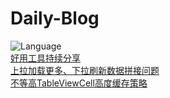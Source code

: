 # Daily-Blog
![Language](https://img.shields.io/badge/language-objc-orange.svg)   
[好用工具持续分享](http://wp.me/p8ulQ7-1C)  
[上拉加载更多、下拉刷新数据拼接问题](http://wp.me/p8ulQ7-1H)  
[不等高TableViewCell高度缓存策略](http://wp.me/p8ulQ7-1u)  

